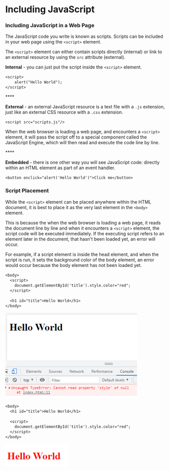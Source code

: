 # Including JavaScript

### Including JavaScript in a Web Page

The JavaScript code you write is known as scripts. Scripts can be included in your web page using the `<script>` element.

The `<script>` element can either contain scripts directly \(internal\) or link to an external resource by using the `src` attribute \(external\). 

**Internal** - you can just put the script inside the `<script>` element.

```markup
<script>
    alert("Hello World");
</script>
```

\*\*\*\*

**External** - an external JavaScript resource is a text file with a `.js` extension, just like an external CSS resource with a `.css` extension. 

```markup
<script src="scripts.js"/>
```

When the web browser is loading a web page, and encounters a `<script>` element, it will pass the script off to a special component called the JavaScript Engine, which will then read and execute the code line by line.

\*\*\*\*

**Embedded** - there is one other way you will see JavaScript code: directly within an HTML element as part of an event handler.

```markup
<button onclick="alert('Hello World')">Click me</button>
```

### 

### Script Placement

While the `<script>` element can be placed anywhere within the HTML document, it is best to place it as the very last element in the `<body>` element. 

This is because the when the web browser is loading a web page, it reads the document  line by line and when it encounters a `<script>` element, the script code will be executed immediately. If the executing script refers to an element later in the document, that hasn't been loaded yet, an error will occur.

For example, if a script element is inside the head element, and when the script is run, it sets the background color of the body element, an error would occur because the body element has not been loaded yet.

```markup
<body>
  <script>
    document.getElementById('title').style.color="red";
  </script>
  
  <h1 id="title">Hello World</h1>
</body>
```

![](../.gitbook/assets/image%20%2830%29.png)

```markup
<body>
  <h1 id="title">Hello World</h1>
  
  <script>
    document.getElementById('title').style.color="red";
  </script>
</body>
```

![](../.gitbook/assets/image%20%2825%29.png)

